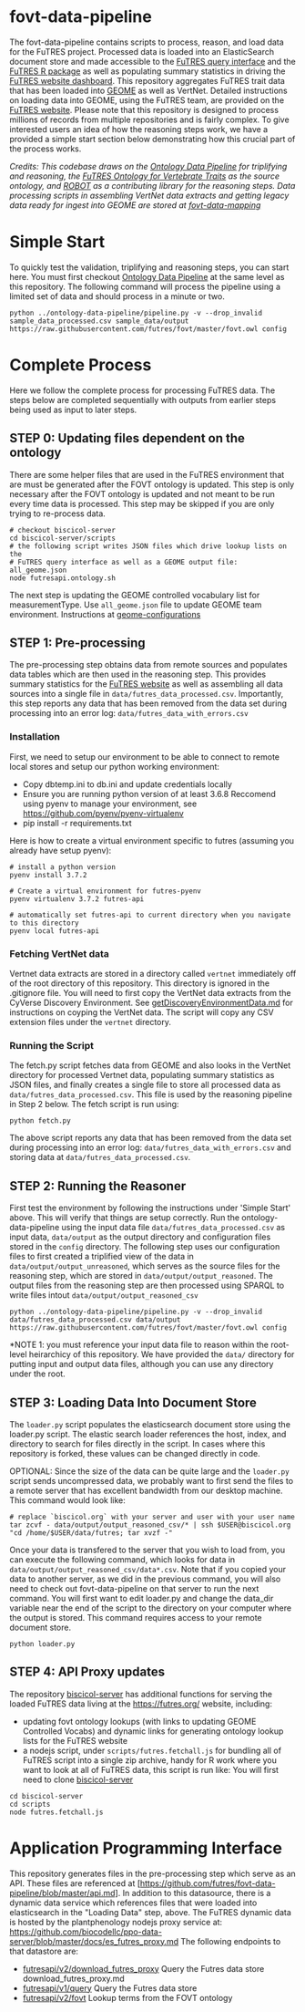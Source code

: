 # fovt-data-pipeline

The fovt-data-pipeline contains scripts to process, reason, and load data for the FuTRES project.  Processed data is loaded into an ElasticSearch document store and made accessible to the [FuTRES query interface](https://futres-data-interface.netlify.app/) and the [FuTRES R package](https://github.com/futres/rfutres)  as well as populating summary statistics in driving the [FuTRES website dashboard](https://futres.org/).  This repository aggregates FuTRES trait data that has been loaded into [GEOME](https://geome-db.org/) as well as VertNet.  Detailed instructions on loading data into GEOME, using the FuTRES team, are provided on the [FuTRES website](https://futres.org/data_tutorial/).  Please note that this repository is designed to process millions of records from multiple repositories and is fairly complex.  To give interested users an idea of how the reasoning steps work, we have a provided a simple start section below demonstrating how this crucial part of the process works.  

*Credits: This codebase draws on the [Ontology Data Pipeline](https://github.com/biocodellc/ontology-data-pipeline) for triplifying and reasoning, the [FuTRES Ontology for Vertebrate Traits](https://github.com/futres/fovt) as the source ontology, and [ROBOT](http://robot.obolibrary.org/) as a contributing library for the reasoning steps.  Data processing scripts in assembling VertNet data extracts and getting legacy data ready for ingest into GEOME are stored at [fovt-data-mapping](https://github.com/futres/fovt-data-mapping)*

# Simple Start
To quickly test the validation, triplifying and reasoning steps, you can start here.  You must first checkout [Ontology Data Pipeline](https://github.com/biocodellc/ontology-data-pipeline) at the same level as this repository.  The following command will process the pipeline
using a limited set of data and should process in a minute or two.   

``` 
python ../ontology-data-pipeline/pipeline.py -v --drop_invalid  sample_data_processed.csv sample_data/output https://raw.githubusercontent.com/futres/fovt/master/fovt.owl config
```

# Complete Process 
Here we follow the complete process for processing FuTRES data.  The steps below are completed sequentially with outputs from earlier steps being used as input to later steps.

## STEP 0: Updating files dependent on the ontology
There are some helper files that are used in the FuTRES environment that are must be generated after the FOVT ontology is updated.  This step is only necessary after the FOVT ontology is updated and not meant to be run every time data is processed.  This step may be skipped if you are only trying to re-process data.

```
# checkout biscicol-server
cd biscicol-server/scripts
# the following script writes JSON files which drive lookup lists on the 
# FuTRES query interface as well as a GEOME output file: all_geome.json
node futresapi.ontology.sh
```

The next step is updating the GEOME controlled vocabulary list for measurementType. Use `all_geome.json` file to update GEOME team environment.  Instructions at  [geome-configurations](https://github.com/biocodellc/geome-configurations/)

## STEP 1: Pre-processing
The pre-processing step obtains data from remote sources and populates data tables which are then used in the reasoning step.   This provides summary statistics for the [FuTRES website](https://futres.org/) as well as assembling all data sources into a single file in `data/futres_data_processed.csv`.  Importantly, this step reports any data that has been removed from the data set during processing into an error log: `data/futres_data_with_errors.csv`

### Installation
First, we need to setup our environment to be able to connect to remote local stores and setup our python working environment:

  * Copy dbtemp.ini to db.ini and update credentials locally
  * Ensure you are running python version of at least 3.6.8  Reccomend using pyenv to manage your environment, see https://github.com/pyenv/pyenv-virtualenv
  * pip install -r requirements.txt

Here is how to create a virtual environment specific to futres (assuming you already have setup pyenv):
```
# install a python version
pyenv install 3.7.2

# Create a virtual environment for futres-pyenv
pyenv virtualenv 3.7.2 futres-api

# automatically set futres-api to current directory when you navigate to this directory
pyenv local futres-api
```

### Fetching VertNet data
Vertnet data extracts are stored in a directory called `vertnet` immediately off of the root directory of this repository.
This directory is ignored in the .gitignore file.  You will need to first copy the VertNet data extracts from the CyVerse Discovery Environment. See [getDiscoveryEnvironmentData.md](getDiscoveryEnvironmentData.md) for instructions on coyping the VertNet data.  The script will copy any CSV extension files under the `vertnet` directory.

### Running the Script
The fetch.py script fetches data from GEOME and also looks in the VertNet directory for
processed Vertnet data,  populating summary statistics as JSON files, and finally creates a single file to store all processed data as  `data/futres_data_processed.csv`.  This file is used by the reasoning pipeline in Step 2 below.  The fetch script is run using:

```
python fetch.py
```

The above script reports any data that has been removed from the data set during processing into an error log: `data/futres_data_with_errors.csv` and storing data at `data/futres_data_processed.csv`.

## STEP 2: Running the Reasoner
First test the environment by following the instructions under 'Simple Start' above.  This will verify that things are setup correctly.
Run the ontology-data-pipeline using the input data file `data/futres_data_processed.csv` as input data,
`data/output` as the output directory and configuration files stored in the `config` directory.  The following step uses our configuration files to first created a triplified view of the data in `data/output/output_unreasoned`, which serves as the source files for the reasoning step, which are stored in `data/output/output_reasoned`.  The output files from the reasoning step are then processed using SPARQL to write files intout `data/output/output_reasoned_csv`

```
python ../ontology-data-pipeline/pipeline.py -v --drop_invalid  data/futres_data_processed.csv data/output https://raw.githubusercontent.com/futres/fovt/master/fovt.owl config
```

*NOTE 1: you must reference your input data file to reason within the root-level heirarchicy of this repository. We have provided the `data/` directory for putting input and output data files, although you can use any directory under the root.

## STEP 3: Loading Data Into Document Store

The `loader.py` script populates the elasticsearch document store using the loader.py script.  The elastic search loader references the host, index, and directory to search for files directly in the script.  In cases where this repository is forked, these values can be changed directly in code. 

OPTIONAL: Since the size of the data can be quite large and the `loader.py` script sends uncompressed data, we probably want to first send the files to a remote server that has excellent bandwidth from our desktop machine.  This command would look like:

```
# replace `biscicol.org` with your server and user with your user name
tar zcvf - data/output/output_reasoned_csv/* | ssh $USER@biscicol.org  "cd /home/$USER/data/futres; tar xvzf -"
```

Once your data is transfered to the server that you wish to load from, you can execute the following command, which looks for data in `data/output/output_reasoned_csv/data*.csv`.  Note that if you copied your data to another server, as we did in the previous command, you will also need to check out fovt-data-pipeline on that server to run the next command.  You will first want to edit loader.py and change the data_dir variable near the end of the script to the directory on your computer where the output is stored.  This command requires access to your remote document store.

```
python loader.py
```

## STEP 4: API Proxy updates
The repository [biscicol-server](https://biscicol.org/) has additional functions for serving the loaded FuTRES data living at the https://futres.org/ website, including:
  * updating fovt ontology lookups (with links to updating GEOME Controlled Vocabs) and dynamic links for generating ontology lookup lists for the FuTRES website
  * a nodejs script, under `scripts/futres.fetchall.js` for bundling all of FuTRES script into a single zip archive, handy for R work where you want to look at all of FuTRES data, this script is run like:
You will first need to clone [biscicol-server](https://biscicol.org/)

```
cd biscicol-server  
cd scripts
node futres.fetchall.js
```

# Application Programming Interface
This repository generates files in the pre-processing step which serve as an API.  These files are referenced at [https://github.com/futres/fovt-data-pipeline/blob/master/api.md].  In addition to this datasource, there is a dynamic data service which references files that were loaded into elasticsearch in the "Loading Data" step, above.  The FuTRES dynamic data is hosted by the plantphenology nodejs proxy service at:
https://github.com/biocodellc/ppo-data-server/blob/master/docs/es_futres_proxy.md   The following endpoints to that datastore are:

  *  [futresapi/v2/download_futres_proxy](https://github.com/biocodellc/ppo-data-server/blob/master/docs/download_futres_proxy.md) Query the Futres data store download_futres_proxy.md
  *  [futresapi/v1/query](https://github.com/biocodellc/ppo-data-server/blob/master/docs/es_futres_proxy.md) Query the Futres data store 
  *  [futresapi/v2/fovt](https://github.com/biocodellc/ppo-data-server/blob/master/docs/futres_ontology_proxy.md) Lookup terms from the FOVT ontology

 





